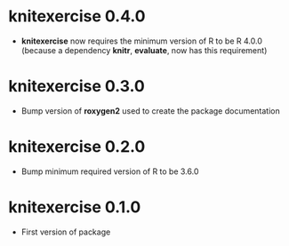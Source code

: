 # knitexercise 0.4.0

* **knitexercise** now requires the minimum version of R to be R 4.0.0 (because a dependency **knitr**, **evaluate**, now has this requirement)

# knitexercise 0.3.0

* Bump version of **roxygen2** used to create the package documentation

# knitexercise 0.2.0

* Bump minimum required version of R to be 3.6.0

# knitexercise 0.1.0

* First version of package
